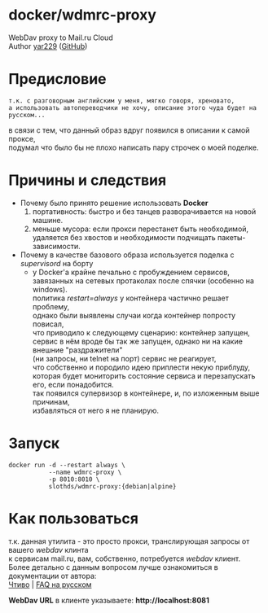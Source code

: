 docker/wdmrc-proxy
======
WebDav proxy to Mail.ru Cloud  
Author [yar229](https://github.com/yar229) ([GitHub](https://github.com/yar229/WebDavMailRuCloud))

# Предисловие
```
т.к. с разговорным английским у меня, мягко говоря, хреновато,
а использовать автопереводчики не хочу, описание этого чуда будет на русском...
```
  
в связи с тем, что данный образ вдруг появился в описании к самой проксе,  
подумал что было бы не плохо написать пару строчек о моей поделке.

# Причины и следствия
* Почему было принято решение использовать **Docker**
    1. портативность: быстро и без танцев разворачивается на новой машине.
    2. меньше мусора: если прокси перестанет быть необходимой,  
        удаляется без хвостов и необходимости подчищать пакеты-зависимости.
* Почему в качестве базового образа используется поделка с _supervisord_ на борту
    * у Docker'а крайне печально с пробуждением сервисов,  
      завязанных на сетевых протаколах после спячки (особенно на windows).  
      политика _restart=always_ у контейнера частично решает проблему,  
      однако были выявлены случаи когда контейнер попросту повисал,  
      что приводило к следующему сценарию: контейнер запущен,  
      сервис в нём вроде бы так же запущен, однако ни на какие внешние "раздражители"  
      (ни запросы, ни telnet на порт) сервис не реагирует,  
      что собственно и породило идею приплести некую приблуду,  
      которая будет мониторить состояние сервиса и перезапускать его, если понадобится.  
      так появился супервизор в контейнере, и, по изложенным выше причинам,  
      избавляться от него я не планирую.

# Запуск
```
docker run -d --restart always \
           --name wdmrc-proxy \  
           -p 8010:8010 \  
           slothds/wdmrc-proxy:{debian|alpine}
```

# Как пользоваться
т.к. данная утилита - это просто прокси, транслирующая запросы от вашего _webdav_ клинта  
к сервисам mail.ru, вам, собственно, потребуется _webdav_ клиент.  
Более детально с данным вопросом лучше ознакомиться в документации от автора:  
[Чтиво](https://github.com/yar229/WebDavMailRuCloud/blob/master/readme.md) | [FAQ на русском](https://gist.github.com/yar229/4b702af114503546be1fe221bb098f27)  
  
**WebDav URL** в клиенте указываете: **http://localhost:8081**  
